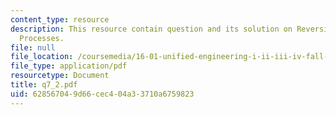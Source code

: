 ```yaml
---
content_type: resource
description: This resource contain question and its solution on Reversible and Irreversible
  Processes.
file: null
file_location: /coursemedia/16-01-unified-engineering-i-ii-iii-iv-fall-2005-spring-2006/628567049d66cec404a33710a6759823_q7_2.pdf
file_type: application/pdf
resourcetype: Document
title: q7_2.pdf
uid: 62856704-9d66-cec4-04a3-3710a6759823
---
```

